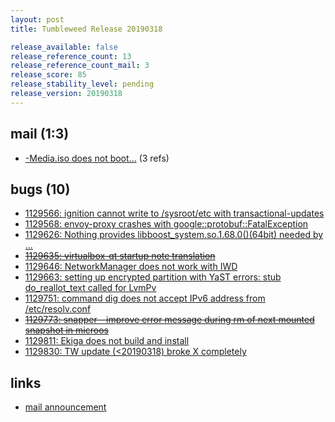```yaml
---
layout: post
title: Tumbleweed Release 20190318

release_available: false
release_reference_count: 13
release_reference_count_mail: 3
release_score: 85
release_stability_level: pending
release_version: 20190318
---
```


## mail (1:3)

- [-Media.iso does not boot...](https://lists.opensuse.org/opensuse-factory/2019-03/msg00290.html) (3 refs)

## bugs (10)

<!--more-->

- [1129566: ignition cannot write to /sysroot/etc with transactional-updates](https://bugzilla.opensuse.org/show_bug.cgi?id=1129566)
- [1129568: envoy-proxy crashes with google::protobuf::FatalException](https://bugzilla.opensuse.org/show_bug.cgi?id=1129568)
- [1129626: Nothing provides libboost_system.so.1.68.0()(64bit) needed by ...](https://bugzilla.opensuse.org/show_bug.cgi?id=1129626)
- ~~[1129635: virtualbox-qt startup note translation](https://bugzilla.opensuse.org/show_bug.cgi?id=1129635)~~
- [1129646: NetworkManager does not work with IWD](https://bugzilla.opensuse.org/show_bug.cgi?id=1129646)
- [1129663: setting up encrypted partition with YaST errors: stub do_reallot_text called for LvmPv](https://bugzilla.opensuse.org/show_bug.cgi?id=1129663)
- [1129751: command dig does not accept IPv6 address from /etc/resolv.conf](https://bugzilla.opensuse.org/show_bug.cgi?id=1129751)
- ~~[1129773: snapper - improve error message during rm of next mounted snapshot in microos](https://bugzilla.opensuse.org/show_bug.cgi?id=1129773)~~
- [1129811: Ekiga does not build and install](https://bugzilla.opensuse.org/show_bug.cgi?id=1129811)
- [1129830: TW update (<20190318) broke X completely](https://bugzilla.opensuse.org/show_bug.cgi?id=1129830)



## links

- [mail announcement](https://lists.opensuse.org/opensuse-factory/2019-03/msg00277.html)
